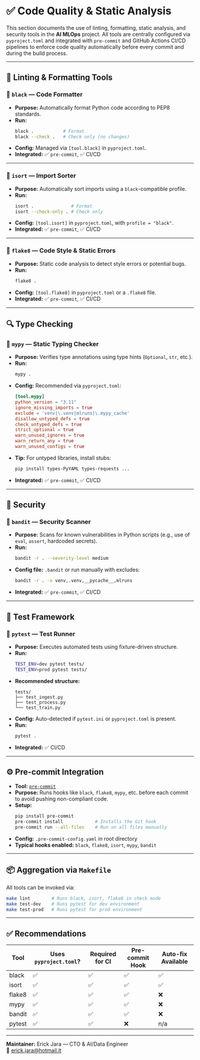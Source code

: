 # ✅ Code Quality & Static Analysis

This section documents the use of linting, formatting, static analysis, and security tools in the **AI MLOps** project. All tools are centrally configured via `pyproject.toml` and integrated with `pre-commit` and GitHub Actions CI/CD pipelines to enforce code quality automatically before every commit and during the build process.

---

## 🧹 Linting & Formatting Tools

### 🔸 `black` — Code Formatter

- **Purpose:** Automatically format Python code according to PEP8 standards.
- **Run:**
  ```bash
  black .           # Format
  black --check .   # Check only (no changes)
  ```
- **Config:** Managed via `[tool.black]` in `pyproject.toml`.
- **Integrated:** ✅ `pre-commit`, ✅ CI/CD

---

### 🔸 `isort` — Import Sorter

- **Purpose:** Automatically sort imports using a `black`-compatible profile.
- **Run:**
  ```bash
  isort .              # Format
  isort --check-only . # Check only
  ```
- **Config:** `[tool.isort]` in `pyproject.toml`, with `profile = "black"`.
- **Integrated:** ✅ `pre-commit`, ✅ CI/CD

---

### 🔸 `flake8` — Code Style & Static Errors

- **Purpose:** Static code analysis to detect style errors or potential bugs.
- **Run:**
  ```bash
  flake8 .
  ```
- **Config:** `[tool.flake8]` in `pyproject.toml` or a `.flake8` file.
- **Integrated:** ✅ `pre-commit`, ✅ CI/CD

---

## 🔍 Type Checking

### 🔸 `mypy` — Static Typing Checker

- **Purpose:** Verifies type annotations using type hints (`Optional`, `str`, etc.).
- **Run:**
  ```bash
  mypy .
  ```
- **Config:** Recommended via `pyproject.toml`:
  ```toml
  [tool.mypy]
  python_version = "3.11"
  ignore_missing_imports = true
  exclude = 'venv|\.venv|mlruns|\.mypy_cache'
  disallow_untyped_defs = true
  check_untyped_defs = true
  strict_optional = true
  warn_unused_ignores = true
  warn_return_any = true
  warn_unused_configs = true
  ```
- **Tip:** For untyped libraries, install stubs:
  ```bash
  pip install types-PyYAML types-requests ...
  ```
- **Integrated:** ✅ `pre-commit`, ✅ CI/CD

---

## 🔐 Security

### 🔸 `bandit` — Security Scanner

- **Purpose:** Scans for known vulnerabilities in Python scripts (e.g., use of `eval`, `assert`, hardcoded secrets).
- **Run:**
  ```bash
  bandit -r . --severity-level medium
  ```
- **Config file:** `.bandit` or run manually with excludes:
  ```bash
  bandit -r . -x venv,.venv,__pycache__,mlruns
  ```
- **Integrated:** ✅ `pre-commit`, ✅ CI/CD

---

## 🧪 Test Framework

### 🔸 `pytest` — Test Runner

- **Purpose:** Executes automated tests using fixture-driven structure.
- **Run:**
  ```bash
  TEST_ENV=dev pytest tests/
  TEST_ENV=prod pytest tests/
  ```
- **Recommended structure:**
  ```
  tests/
  ├── test_ingest.py
  ├── test_process.py
  └── test_train.py
  ```
- **Config:** Auto-detected if `pytest.ini` or `pyproject.toml` is present.
- **Run:**
  ```bash
  pytest .
  ```
- **Integrated:** ✅ CI/CD

---

## ⚙️ Pre-commit Integration

- **Tool:** [`pre-commit`](https://pre-commit.com)
- **Purpose:** Runs hooks like `black`, `flake8`, `mypy`, etc. before each commit to avoid pushing non-compliant code.
- **Setup:**
  ```bash
  pip install pre-commit
  pre-commit install            # Installs the Git hook
  pre-commit run --all-files    # Run on all files manually
  ```
- **Config:** `.pre-commit-config.yaml` in root directory
- **Typical hooks enabled:** `black`, `flake8`, `isort`, `mypy`, `bandit`

---

## 📦 Aggregation via `Makefile`

All tools can be invoked via:

```bash
make lint        # Runs black, isort, flake8 in check mode
make test-dev    # Runs pytest for dev environment
make test-prod   # Runs pytest for prod environment
```

---

## ✅ Recommendations

| Tool   | Uses `pyproject.toml`? | Required for CI | Pre-commit Hook | Auto-fix Available |
| ------ | ---------------------- | --------------- | --------------- | ------------------ |
| black  | ✅                      | ✅               | ✅               | ✅                  |
| isort  | ✅                      | ✅               | ✅               | ✅                  |
| flake8 | ✅                      | ✅               | ✅               | ❌                  |
| mypy   | ✅                      | ✅               | ✅               | ❌                  |
| bandit | ✅                      | ✅               | ✅               | ❌                  |
| pytest | ✅                      | ✅               | ❌               | n/a                |

---

**Maintainer:** Erick Jara — CTO & AI/Data Engineer\
📧 [erick.jara@hotmail.it](mailto\:erick.jara@hotmail.it)